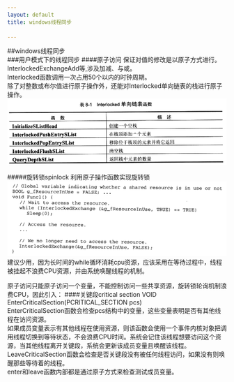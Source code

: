```yaml
---
layout: default
title: windows线程同步

---
```

##windows线程同步  
###用户模式下的线程同步
####原子访问
保证对值的修改是以原子方式进行。    
InterlockedExchangeAdd等,涉及加减、与或。   
Interlocked函数调用一次占用50个以内的时钟周期。  
除了对整数或布尔值进行原子操作外，还能对Interlocked单向链表的栈进行原子操作。  
![](https://github.com/garydai/garydai.github.com/raw/master/_posts/pic/interlock_stack.PNG)

#####旋转锁spinlock
利用原子操作函数实现旋转锁  
![](https://github.com/garydai/garydai.github.com/raw/master/_posts/pic/spinlock.PNG)
建议少用，因为长时间的while循环消耗cpu资源，应该采用在等待过程中，线程被挂起不浪费CPU资源，并由系统唤醒线程的机制。    

原子访问只能原子访问一个变量，不能控制访问一些共享资源，旋转锁轮询机制浪费CPU，因此引入：
####关键段critical section
	VOID EnterCriticalSection(PCRITICAL_SECTION pcs)  
EnterCriticalSection函数会检查pcs结构中的变量，这些变量表明是否有其他线程在访问资源。  
如果成员变量表示有其他线程在使用资源，则该函数会使用一个事件内核对象把调用线程切换到等待状态，不会浪费CPU时间。系统会记住该线程想要访问这个资源，当其他线程离开关键段，系统会更新该成员变量且唤醒该线程。  
LeaveCriticalSection函数会检查是否关键段没有被任何线程访问，如果没有则唤醒那些等待着的线程。  
enter和leave函数内部都是通过原子方式来检查测试成员变量。  



